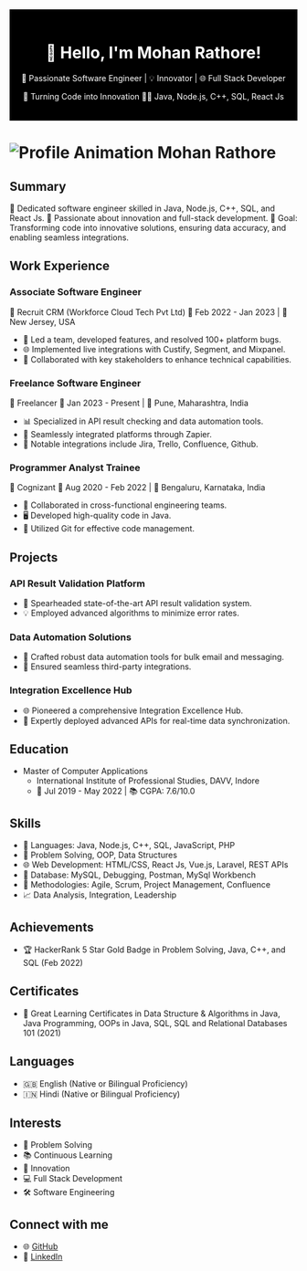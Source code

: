 
<div align="center" style="background-color: #000; color: #fff; padding: 20px;">
  <h1>👋 Hello, I'm Mohan Rathore!</h1>
  <p>🚀 Passionate Software Engineer | 💡 Innovator | 🌐 Full Stack Developer</p>
  <p>🎯 Turning Code into Innovation 👨‍💻 Java, Node.js, C++, SQL, React Js</p>
</div>

# ![Profile Animation Mohan Rathore](https://raw.githubusercontent.com/smartmohan20/smartmohan20/23672e17a5a75ec032e16217df0ff81a988a3591/profile_animation_mohan_rathore.svg)
 
## Summary
👾 Dedicated software engineer skilled in Java, Node.js, C++, SQL, and React Js. 🚀 Passionate about innovation and full-stack development. 🌟 Goal: Transforming code into innovative solutions, ensuring data accuracy, and enabling seamless integrations.

## Work Experience
### Associate Software Engineer
🔷 Recruit CRM (Workforce Cloud Tech Pvt Ltd) 📅 Feb 2022 - Jan 2023 | 📍 New Jersey, USA
- 🚀 Led a team, developed features, and resolved 100+ platform bugs.
- 🌐 Implemented live integrations with Custify, Segment, and Mixpanel.
- 💼 Collaborated with key stakeholders to enhance technical capabilities.

### Freelance Software Engineer
🔷 Freelancer 📅 Jan 2023 - Present | 📍 Pune, Maharashtra, India
- 📊 Specialized in API result checking and data automation tools.
- 🚀 Seamlessly integrated platforms through Zapier.
- 🔗 Notable integrations include Jira, Trello, Confluence, Github.

### Programmer Analyst Trainee
🔷 Cognizant 📅 Aug 2020 - Feb 2022 | 📍 Bengaluru, Karnataka, India
- 👥 Collaborated in cross-functional engineering teams.
- 🖥️ Developed high-quality code in Java.
- 🧰 Utilized Git for effective code management.

## Projects
### API Result Validation Platform
- 🎯 Spearheaded state-of-the-art API result validation system.
- 💡 Employed advanced algorithms to minimize error rates.

### Data Automation Solutions
- 📧 Crafted robust data automation tools for bulk email and messaging.
- 🔄 Ensured seamless third-party integrations.

### Integration Excellence Hub
- 🌐 Pioneered a comprehensive Integration Excellence Hub.
- 🚀 Expertly deployed advanced APIs for real-time data synchronization.

## Education
- Master of Computer Applications
  - International Institute of Professional Studies, DAVV, Indore
  - 📅 Jul 2019 - May 2022 | 📚 CGPA: 7.6/10.0

## Skills
- 🧰 Languages: Java, Node.js, C++, SQL, JavaScript, PHP
- 🧩 Problem Solving, OOP, Data Structures
- 🌐 Web Development: HTML/CSS, React Js, Vue.js, Laravel, REST APIs
- 💾 Database: MySQL, Debugging, Postman, MySql Workbench
- 🚀 Methodologies: Agile, Scrum, Project Management, Confluence
- 📈 Data Analysis, Integration, Leadership

## Achievements
- 🏆 HackerRank 5 Star Gold Badge in Problem Solving, Java, C++, and SQL (Feb 2022)

## Certificates
- 📜 Great Learning Certificates in Data Structure & Algorithms in Java, Java Programming, OOPs in Java, SQL, SQL and Relational Databases 101 (2021)

## Languages
- 🇬🇧 English (Native or Bilingual Proficiency)
- 🇮🇳 Hindi (Native or Bilingual Proficiency)

## Interests
- 🧩 Problem Solving
- 📚 Continuous Learning
- 🚀 Innovation
- 💻 Full Stack Development
- 🛠️ Software Engineering

## Connect with me
- 🌐 [GitHub](https://github.com/smartmohan20/)
- 👔 [LinkedIn](https://www.linkedin.com/in/smartmohan20/)
</div>
